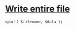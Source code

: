 [1]: http://rosettacode.org/wiki/Write_entire_file

# [Write entire file][1]

```perl6
spurt( $filename, $data );
```